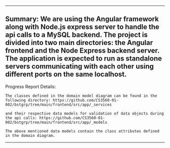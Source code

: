 
-------------------------
Summary: We are using the Angular framework along with Node.js express server to handle the api calls to a MySQL backend. The project is divided into two main directories: the Angular frontend and the Node Express backend server. The application is expected to run as standalone servers communicating with each other using different ports on the same localhost. 
-------------------------

Progress Report Details:
```
The classes defined in the domain model diagram can be found in the following directory: https://github.com/CS3560-01-002/bstgrp/tree/main/frontend/src/app/_services

and their respective data models for validation of data objects during the api calls: https://github.com/CS3560-01-002/bstgrp/tree/main/frontend/src/app/_models

The above mentioned data models contain the class attributes defined in the domain diagram.
```
-----
